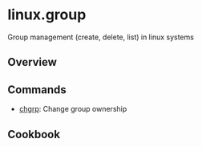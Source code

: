 # linux.group

Group management (create, delete, list) in linux systems

## Overview

## Commands

- [chgrp](./n1qp.md): Change group ownership

## Cookbook
